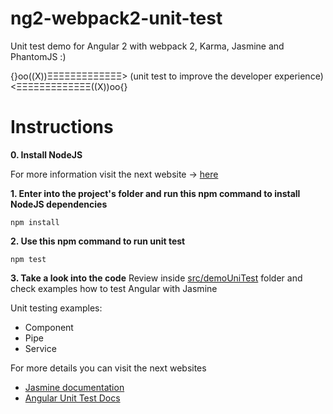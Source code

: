 # ng2-webpack2-unit-test
Unit test demo for Angular 2 with webpack 2, Karma, Jasmine and PhantomJS :)

{}oo((X))ΞΞΞΞΞΞΞΞΞΞΞΞΞ> (unit test to improve the developer experience) <ΞΞΞΞΞΞΞΞΞΞΞΞΞ((X))oo{}

# Instructions

**0. Install NodeJS**

For more information visit the next website -> [here](https://nodejs.org/es/)

**1. Enter into the project's folder and run this npm command to install NodeJS dependencies**

 ``` [console]
 npm install
 ```

**2. Use this npm command to run unit test**

 ``` [console]
npm test
 ```

 **3. Take a look into the code**
Review inside [src/demoUniTest](https://github.com/techfano/ng2-webpack2-unit-test/tree/master/src/demoUnitTest) folder and check examples how to test Angular with Jasmine

Unit testing examples:
- Component
- Pipe
- Service

For more details you can visit the next websites

- [Jasmine documentation](https://jasmine.github.io/2.4/introduction.html)
- [Angular Unit Test Docs](https://angular.io/docs/ts/latest/guide/testing.html)
